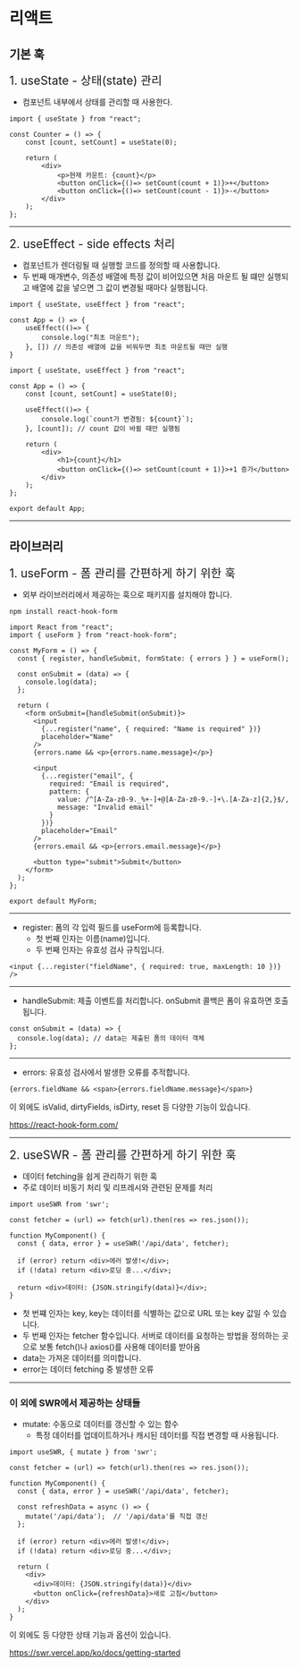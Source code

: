 # 리액트

## 기본 훅
<span style="font-size: 1.3rem">1. useState - 상태(state) 관리</span>
   - 컴포넌트 내부에서 상태를 관리할 때 사용한다.

``` 
import { useState } from "react";

const Counter = () => {
    const [count, setCount] = useState(0);
    
    return (
        <div>
            <p>현재 카운트: {count}</p>
            <button onClick={()=> setCount(count + 1)}>+</button>
            <button onClick={()=> setCount(count - 1)}>-</button>
        </div>
    );
};
```

* * *
<span style="font-size: 1.3rem">2. useEffect - side effects 처리</span>
- 컴포넌트가 렌더링될 때 실행할 코드를 정의할 때 사용합니다.
- 두 번째 매개변수, 의존성 배열에 특정 값이 비어있으면 처음 마운트 될 떄만 실행되고 배열에 값을 넣으면 그 값이 변경될 때마다 실행됩니다.

```
import { useState, useEffect } from "react";

const App = () => {
    useEffect(()=> {
        console.log("최초 마운트");
    }, []) // 의존성 배열에 값을 비워두면 최초 마운트될 때만 실행
}
```
```
import { useState, useEffect } from "react";

const App = () => {
    const [count, setCount] = useState(0);
    
    useEffect(()=> {
        console.log(`count가 변경됨: ${count}`);    
    }, [count]); // count 값이 바뀔 때만 실행됨
    
    return (
        <div>
            <h1>{count}</h1>
            <button onClick={()=> setCount(count + 1)}>+1 증가</button>
        </div>
    );
};

export default App;
```

* * *

## 라이브러리
<span style="font-size: 1.3rem">1. useForm - 폼 관리를 간편하게 하기 위한 훅</span>
- 외부 라이브러리에서 제공하는 훅으로 패키지를 설치해야 합니다.
```
npm install react-hook-form
```

```
import React from "react";
import { useForm } from "react-hook-form";

const MyForm = () => {
  const { register, handleSubmit, formState: { errors } } = useForm();

  const onSubmit = (data) => {
    console.log(data);
  };

  return (
    <form onSubmit={handleSubmit(onSubmit)}>
      <input
        {...register("name", { required: "Name is required" })}
        placeholder="Name"
      />
      {errors.name && <p>{errors.name.message}</p>}

      <input
        {...register("email", { 
          required: "Email is required", 
          pattern: {
            value: /^[A-Za-z0-9._%+-]+@[A-Za-z0-9.-]+\.[A-Za-z]{2,}$/,
            message: "Invalid email"
          }
        })}
        placeholder="Email"
      />
      {errors.email && <p>{errors.email.message}</p>}

      <button type="submit">Submit</button>
    </form>
  );
};

export default MyForm;
```
---
- register: 폼의 각 입력 필드를 useForm에 등록합니다.
   * 첫 번째 인자는 이름(name)입니다.
   * 두 번째 인자는 유효성 검사 규칙입니다.
```
<input {...register("fieldName", { required: true, maxLength: 10 })} />
```

---
- handleSubmit: 제출 이벤트를 처리합니다. onSubmit 콜백은 폼이 유효하면 호출됩니다.
```
const onSubmit = (data) => {
  console.log(data); // data는 제출된 폼의 데이터 객체
};
```

---
- errors: 유효성 검사에서 발생한 오류를 추적합니다.
```
{errors.fieldName && <span>{errors.fieldName.message}</span>}
```
이 외에도 isValid, dirtyFields, isDirty, reset 등 다양한 기능이 있습니다.

https://react-hook-form.com/

---
<span style="font-size: 1.3rem">2. useSWR - 폼 관리를 간편하게 하기 위한 훅</span>
- 데이터 fetching을 쉽게 관리하기 위한 훅
- 주로 데이터 비동기 처리 및 리프레시와 관련된 문제를 처리

```
import useSWR from 'swr';

const fetcher = (url) => fetch(url).then(res => res.json());

function MyComponent() {
  const { data, error } = useSWR('/api/data', fetcher);

  if (error) return <div>에러 발생!</div>;
  if (!data) return <div>로딩 중...</div>;

  return <div>데이터: {JSON.stringify(data)}</div>;
}
```
- 첫 번쨰 인자는 key, key는 데이터를 식별하는 값으로 URL 또는 key 값일 수 있습니다.
- 두 번째 인자는 fetcher 함수입니다. 서버로 데이터를 요청하는 방법을 정의하는 곳으로 보통 fetch()나 axios()를 사용해 데이터를 받아옴
- data는 가져온 데이터를 의미합니다.
- error는 데이터 fetching 중 발생한 오류

---
### 이 외에 SWR에서 제공하는 상태들
- mutate: 수동으로 데이터를 갱신할 수 있는 함수
    * 특정 데이터를 업데이트하거나 캐시된 데이터를 직접 변경할 때 사용됩니다.
```
import useSWR, { mutate } from 'swr';

const fetcher = (url) => fetch(url).then(res => res.json());

function MyComponent() {
  const { data, error } = useSWR('/api/data', fetcher);

  const refreshData = async () => {
    mutate('/api/data');  // '/api/data'를 직접 갱신
  };

  if (error) return <div>에러 발생!</div>;
  if (!data) return <div>로딩 중...</div>;

  return (
    <div>
      <div>데이터: {JSON.stringify(data)}</div>
      <button onClick={refreshData}>새로 고침</button>
    </div>
  );
}

```
이 외에도 등 다양한 상태 기능과 옵션이 있습니다.

https://swr.vercel.app/ko/docs/getting-started